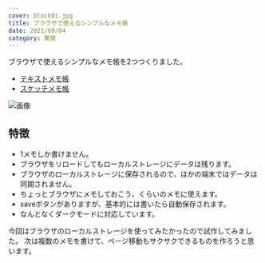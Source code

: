 ```yaml
---
cover: block01.jpg
title: ブラウザで使えるシンプルなメモ帳
date: 2021/09/04
category: 開発
---
```


ブラウザで使えるシンプルなメモ帳を2つつくりました。

<!--more-->

- [テキストメモ帳](https://shomaisshi.github.io/labo/memo/)
- [スケッチメモ帳](https://shomaisshi.github.io/labo/draw/)

![画像](/my-home/cover/2021-11-20.png)

## 特徴

- 1メモしか書けません。
- ブラウザをリロードしてもローカルストレージにデータは残ります。
- ブラウザのローカルストレージに保存されるので、ほかの端末ではデータは同期されません。
- ちょっとブラウザにメモしておこう、くらいのメモに使えます。
- saveボタンがありますが、基本的には書いたら自動保存されます。
- なんとなくダークモードに対応しています。

今回はブラウザのローカルストレージを使ってみたかったので試作してみました。
次は複数のメモを書けて、ページ移動もサクサクできるものを作ろうと思います。